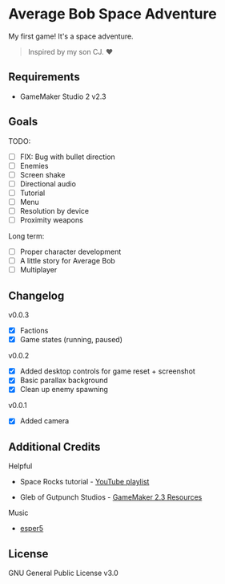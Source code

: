 # Average Bob Space Adventure

My first game! It's a space adventure.

> Inspired by my son CJ. ♥

## Requirements

- GameMaker Studio 2 v2.3

## Goals

TODO:

- [ ] FIX: Bug with bullet direction
- [ ] Enemies
- [ ] Screen shake
- [ ] Directional audio
- [ ] Tutorial
- [ ] Menu
- [ ] Resolution by device
- [ ] Proximity weapons

Long term:

- [ ] Proper character development
- [ ] A little story for Average Bob
- [ ] Multiplayer

## Changelog

v0.0.3

- [x] Factions
- [x] Game states (running, paused)

v0.0.2

- [x] Added desktop controls for game reset + screenshot
- [x] Basic parallax background
- [x] Clean up enemy spawning

v0.0.1

- [x] Added camera

## Additional Credits

Helpful

- Space Rocks tutorial - [YouTube playlist](https://www.youtube.com/playlist?list=PLhIbBGhnxj5JcbfoxS_CWTnImRL_wB_Wg)

- Gleb of Gutpunch Studios - [GameMaker 2.3 Resources](https://docs.google.com/document/d/1wUm8FZPm8AKLZgC-P76TPJAMXs0EN2s5mJGvvUFwycw/edit#heading=h.7n16271v90wv)

Music

- [esper5](https://www.fiverr.com/esper5)

## License

GNU General Public License v3.0